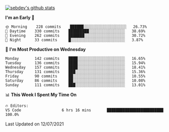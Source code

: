 [![sebdev's github stats](https://github-readme-stats.vercel.app/api?username=sebdeveloper6952&theme=vue-dark)](https://github.com/anuraghazra/github-readme-stats)
<!--START_SECTION:waka-->
**I'm an Early 🐤** 

```text
🌞 Morning    228 commits    ██████░░░░░░░░░░░░░░░░░░░   26.73% 
🌆 Daytime    330 commits    █████████░░░░░░░░░░░░░░░░   38.69% 
🌃 Evening    262 commits    ███████░░░░░░░░░░░░░░░░░░   30.72% 
🌙 Night      33 commits     █░░░░░░░░░░░░░░░░░░░░░░░░   3.87%

```
📅 **I'm Most Productive on Wednesday** 

```text
Monday       142 commits    ████░░░░░░░░░░░░░░░░░░░░░   16.65% 
Tuesday      136 commits    ████░░░░░░░░░░░░░░░░░░░░░   15.94% 
Wednesday    157 commits    ████░░░░░░░░░░░░░░░░░░░░░   18.41% 
Thursday     131 commits    ███░░░░░░░░░░░░░░░░░░░░░░   15.36% 
Friday       90 commits     ██░░░░░░░░░░░░░░░░░░░░░░░   10.55% 
Saturday     86 commits     ██░░░░░░░░░░░░░░░░░░░░░░░   10.08% 
Sunday       111 commits    ███░░░░░░░░░░░░░░░░░░░░░░   13.01%

```


📊 **This Week I Spent My Time On** 

```text
🔥 Editors: 
VS Code                  6 hrs 16 mins       █████████████████████████   100.0%

```


 Last Updated on 12/07/2021
<!--END_SECTION:waka-->
